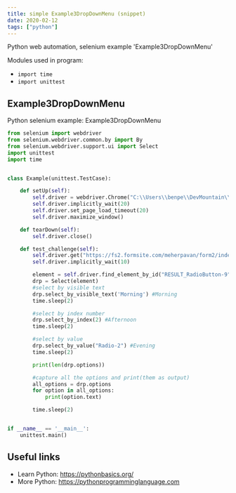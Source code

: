 ```yaml
---
title: simple Example3DropDownMenu (snippet)
date: 2020-02-12
tags: ["python"]
---
```

Python web automation, selenium example 'Example3DropDownMenu'


Modules used in program: 
* `import time`
* `import unittest`

## Example3DropDownMenu

Python selenium example: Example3DropDownMenu

```python
from selenium import webdriver
from selenium.webdriver.common.by import By
from selenium.webdriver.support.ui import Select
import unittest
import time


class Example(unittest.TestCase):

    def setUp(self):
        self.driver = webdriver.Chrome("C:\\Users\\benpe\\DevMountain\\testing-resources\\chromedriver.exe")
        self.driver.implicitly_wait(20)
        self.driver.set_page_load_timeout(20)
        self.driver.maximize_window()

    def tearDown(self):
        self.driver.close()

    def test_challenge(self):
        self.driver.get("https://fs2.formsite.com/meherpavan/form2/index.html?1537702596407")
        self.driver.implicitly_wait(10)

        element = self.driver.find_element_by_id("RESULT_RadioButton-9")
        drp = Select(element)
        #select by visible text
        drp.select_by_visible_text('Morning') #Morning
        time.sleep(2)

        #select by index number
        drp.select_by_index(2) #Afternoon
        time.sleep(2)

        #select by value
        drp.select_by_value("Radio-2") #Evening
        time.sleep(2)

        print(len(drp.options))

        #capture all the options and print(them as output)
        all_options = drp.options
        for option in all_options:
            print(option.text)

        time.sleep(2)


if __name__ == '__main__':
    unittest.main()


```

## Useful links

- Learn Python: https://pythonbasics.org/
- More Python: https://pythonprogramminglanguage.com

